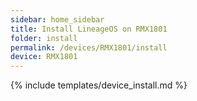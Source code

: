 ```yaml
---
sidebar: home_sidebar
title: Install LineageOS on RMX1801
folder: install
permalink: /devices/RMX1801/install
device: RMX1801
---
```

{% include templates/device_install.md %}
